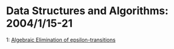 # Data Structures and Algorithms: 2004/1/15-21  
1: [Algebraic Elimination of epsilon-transitions](https://doi.org/10.48550/arXiv.cs/0401012)  